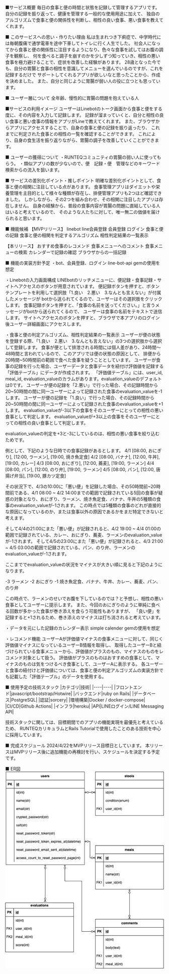 ■サービス概要
毎日の食事と便の時間と状態を記録して管理するアプリです。
自分の記録を振り返って、健康を管理する一般的な使用用途に加えて、
独自のアルゴリズムで食事と便の関係性を判断し、相性の良い食事、悪い食事を教えてくれます。

■ このサービスへの思い・作りたい理由
私は生まれつき下痢症で、中学時代には毎朝腹痛で通学電車を途中下車してトイレに行く人生でした。
社会人になってから食事と便の関係性に注目するようになり、色々な食事を試してはお腹の調子を観察し、
何を食べると調子を崩すのかを少しずつ知っていき、相性の悪い食事を極力避けることで、症状を改善した経験があります。
28歳となった今でも、自分の胃腸と食事の相性を意識してメニューを選んでいるのですが、これを記録するだけで
サポートしてくれるアプリが欲しいなと思ったことから、作成を決めました。
また、自分と同じように胃腸が弱い人の役に立つとも思っています。

■ ユーザー層について
全年齢、慢性的に胃腸の問題を抱えている人


■サービスの利用イメージ
ユーザーはLinebotのトーク画面から食事と便をする度に、その内容を入力して記録します。
記録が溜まっていくと、自分と相性の良い食事と悪い食事の情報をアプリがLineで教えてくれます。
また、ブラウザからアプリにアクセスすることで、自身の食事と便の記録を振り返ったり、
これまでに判定された食事との相性の一覧を確認することができます。
これにより、自身の食生活を振り返りながら、胃腸の調子を改善していくことができます。

■ ユーザーの獲得について
・RUNTEQコミュニティの胃腸の弱い人に使ってもらう。
・類似アプリの数が少ないので、便　記録・便　管理などのキーワード検索からの流入を狙います。


■ サービスの差別化ポイント・推しポイント
明確な差別化ポイントとして、食事と便の相関に注目している点があります。
食事管理アプリはダイエットや栄養管理を主目的として様々な種類が存在し、排便管理アプリも2つほど確認できました。
しかしながら、その2つを組み合わせ、その相関に注目したアプリは存在しません。
自身の経験から、普段の食事内容が胃腸の問題に直結している人はいると考えているので、
そのような人たちに対して、唯一無二の価値を届けられると思います。

■ 機能候補
【MVPリリース】
linebot
line会員登録
会員登録
ログイン
食事と便の記録
食事と便の相関を判定するアルゴリズム
相性判定結果の一覧表示

【本リリース】
おすすめ食事のレコメンド
食事メニューへのコメント
食事メニューの検索
カレンダーで記録の確認
ブラウザからの一括記録

■ 機能の実装方針予定
・bot、会員登録、ログイン
  line-bot-api gemの使用を想定

・Linebotの入力画面構成
  LINEbotのリッチメニューに、便記録・食事記録・サイトへアクセスのボタンが用意されています。
  便記録ボタンを押すと、ボタンテンプレートを利用して選択肢「1.良い　2.悪い　3.なんとも言えない」が付属したメッセージが
  botから送られてくるので、ユーザーはその選択肢をクリックします。
  食事記録ボタンを押すと、「食事の名前を送ってください。」と言うメッセージがbotから送られてくるので、
  ユーザーは食事の名前をテキストで送信します。
  サイトへアクセスのボタンを押すと、ブラウザで本アプリのログイン後ユーザー詳細画面にアクセスします。

・食事と便の判定アルゴリズム、相性判定結果の一覧表示
  ユーザーが便の状態を登録する際、「1.良い　2.悪い　3.なんとも言えない」の3つの選択肢から選択して登録します。
  食事が便として排泄される時間には個人差があり、24時間〜48時間と言われているので、このアプリでは便の状態の原因として、
  排便から20時間~50時間前の範囲で食べた食事を疑うこととしています。
  ユーザーが食事の記録を行った場合、ユーザーデータと食事データを紐付け評価値を記録する「評価テーブル」にデータが作成されます。
  「評価値テーブル」には、user_id, meal_id, evaluation_valueのカラムがあります。evaluation_valueのデフォルトは0です。
  ユーザーが便の記録を「2.悪い」で行った場合、その記録時間から20~50時間の間に同一ユーザーによって記録された食事のevaluation_valueを-1します。
  ユーザーが便の記録を「1.良い」で行った場合、その記録時間から20~50時間の間に同一ユーザーによって記録された食事のevaluation_valueを+1します。
  evaluation_valueが-3以下の食事をそのユーザーにとっての相性の悪い食事として判定します。
  evaluation_valueが+3以上の食事をそのユーザーにとっての相性の良い食事として判定します。

  evaluation_valueの判定を+3と-3にしているのは、相性の悪い食事を絞り込むためです。

例として、下記のような日時での食事記録があるとします。
4/1 [08:00, おにぎり], [12:00, ラーメン], [19:00, 焼き魚定食]
4/2 [08:00, バナナ], [12:00, 牛丼], [19:00, カレー]
4/3 [08:00, おにぎり], [12:00, 蕎麦], [19:00, ラーメン]
4/4 [08:00, パン], [12:00, のり弁], [19:00, ラーメン]
4/5 [08:00, パン], [12:00, 唐揚げ弁当], [19:00, 豚カツ定食]

その状況下で、4/3の10:00に「悪い便」を記録した場合、その50時間前~20時間前である、4/1 08:00 ~ 4/2 14:00までの範囲で記録されている5回の食事が疑惑の対象となり、おにぎり、ラーメン、焼き魚定食、バナナ、牛丼の5種類の食事のevaluation_valueが-1されます。
この時点では5種類の食事のどれが直接的な原因になっているのか、または食事以外の原因であるかをまだ特定できないと考えます。

そして4/4の21:00にまた「悪い便」が記録されると、4/2 19:00 ~ 4/4 01:00の範囲で記録されている、カレー、おにぎり、蕎麦、ラーメンのevaluation_valueが-1されます。
そして4/5の23:00にまた「悪い便」が記録されると、4/3 21:00 ~ 4/5 03:00の範囲で記録されている、パン、のり弁、ラーメンのevaluation_valueが-1されます。

ここまででevaluation_valueの状況をマイナスが大きい順に見ると下記のようになります。

-3  ラーメン
-2  おにぎり
-1  焼き魚定食、バナナ、牛丼、カレー、蕎麦、パン、のり弁

この時点で、ラーメンのせいでお腹を下しているのでは？と予想し、相性の悪い食事としてユーザーに提示します。
また、今回のおにぎりのように単純に食べる回数が多かった食事が巻き添えを食らう可能性もありますが、
「良い便」を記録すると+1されるため、巻き添えのマイナスは打ち消されると考えています。

・データを元にした記録のカレンダー表示
  simple calender gemの使用を想定

・レコメンド機能
  ユーザーAが評価値マイナスの食事メニューに対して、同じく評価値マイナスになっているユーザーB情報を取得し、
  取得したユーザーBと紐づけられている食事メニューから、評価値がプラスのもの、マイナスのものをレコメンド対象として扱う。
  評価値がプラスのものはおすすめの食事として、マイナスのものは気をつけるべき食事として、ユーザーAに表示する。
  各ユーザーと食事の紐付けと評価値については、食事と便の判定アルゴリズムの実装方針でも記載した「評価テーブル」のデータを使用する。

■ 使用予定の技術スタック
|カテゴリ|技術|
|----|----|
|フロントエンド|javascript/bootstrap/Hotwire|
|バックエンド|ruby on Rails|
|データベース|PostgreSQL|
|認証|sorcery|
|環境構築|Docker / docker-compose|
|CI/CD|Github Actions|
|インフラ|heroku|
|API|LINEログイン/LINE Messaging API|

技術スタックに関しては、目標期間でのアプリの機能実現を最優先と考えているため、
RUNTEQカリキュラムとRails Tutorialで使用したことのある技術を中心に採用しています。

■ 完成スケジュール
  2024/4/22をMVPリリース目標日としています。
  本リリースはMVPリリース後に追加機能の再検討を行い、スケジュールを決定する予定です。

■ ER図
![Alt text](%E5%90%8D%E7%A7%B0%E6%9C%AA%E8%A8%AD%E5%AE%9A.png)